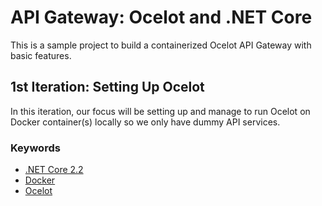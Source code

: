 # API Gateway: Ocelot and .NET Core
This is a sample project to build a containerized Ocelot API Gateway with basic features.

## 1st Iteration: Setting Up Ocelot
In this iteration, our focus will be setting up and manage to run Ocelot on Docker container(s) locally so we only have dummy API services.

### Keywords
- [.NET Core 2.2](https://dotnet.microsoft.com/download/dotnet-core/2.2)
- [Docker](https://docs.docker.com/install/)
- [Ocelot](https://github.com/ThreeMammals/Ocelot)
